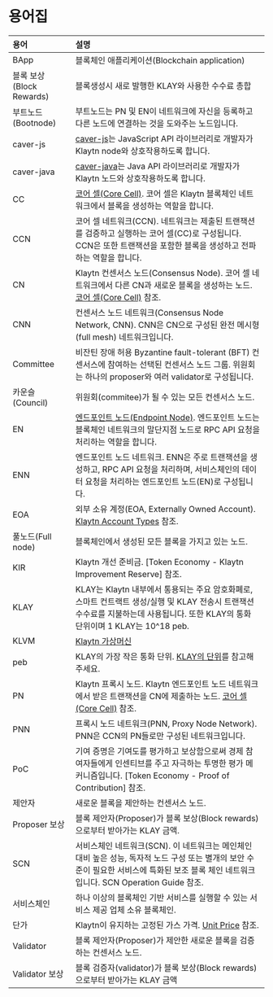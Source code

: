 # 용어집 <a id="glossary"></a>

| 용어                   | 설명                                                                                                                     |
|:-------------------- |:---------------------------------------------------------------------------------------------------------------------- |
| BApp                 | 블록체인 애플리케이션(Blockchain application)                                                                                    |
| 블록 보상(Block Rewards) | 블록생성시 새로 발행한 KLAY와 사용한 수수료 총합                                                                                          |
| 부트노드(Bootnode)       | 부트노드는 PN 및 EN이 네트워크에 자신을 등록하고 다른 노드에 연결하는 것을 도와주는 노드입니다.                                                               |
| caver-js             | [caver-js](../bapp/sdk/caver-js/README.md)는 JavaScript API 라이브러리로 개발자가 Klaytn node와 상호작용하도록 합니다.                       |
| caver-java           | [caver-java](../bapp/sdk/caver-java/README.md)는 Java API 라이브러리로 개발자가 Klaytn 노드와 상호작용하도록 합니다.                           |
| CC                   | [코어 셀(Core Cell)](../node/core-cell/README.md). 코어 셀은 Klaytn 블록체인 네트워크에서 블록을 생성하는 역할을 합니다.                             |
| CCN                  | 코어 셀 네트워크(CCN). 네트워크는 제출된 트랜잭션를 검증하고 실행하는 코어 셀(CC)로 구성됩니다.  CCN은 또한 트랜잭션을 포함한 블록을 생성하고 전파하는 역할을 합니다.                   |
| CN                   | Klaytn 컨센서스 노드(Consensus Node). 코어 셀 네트워크에서 다른 CN과 새로운 블록을 생성하는 노드. [코어 셀(Core Cell)](../node/core-cell/README.md) 참조. |
| CNN                  | 컨센서스 노드 네트워크(Consensus Node Network, CNN). CNN은 CN으로 구성된 완전 메시형 (full mesh) 네트워크입니다.                                   |
| Committee            | 비잔틴 장애 허용 Byzantine fault-tolerant (BFT) 컨센서스에 참여하는 선택된 컨센서스 노드 그룹.  위원회는 하나의 proposer와 여러 validator로 구성됩니다.           |
| 카운슬(Council)         | 위원회(commitee)가 될 수 있는 모든 컨센서스 노드.                                                                                      |
| EN                   | [엔드포인트 노드(Endpoint Node)](../node/endpoint-node/README.md). 엔드포인트 노드는 블록체인 네트워크의 말단지점 노드로  RPC API 요청을 처리하는 역할을 합니다.   |
| ENN                  | 엔드포인트 노드 네트워크. ENN은 주로 트랜잭션을 생성하고, RPC API 요청을 처리하며, 서비스체인의 데이터 요청을 처리하는 엔드포인트 노드(EN)로 구성됩니다.                          |
| EOA                  | 외부 소유 계정(EOA, Externally Owned Account). [Klaytn Account Types](../klaytn/design/accounts.md#klaytn-account-types) 참조. |
| 풀노드(Full node)       | 블록체인에서 생성된 모든 블록을 가지고 있는 노드.                                                                                           |
| KIR                  | Klaytn 개선 준비금. [Token Economy - Klaytn Improvement Reserve] 참조.                                                        |
| KLAY                 | KLAY는 Klaytn 내부에서 통용되는 주요 암호화폐로, 스마트 컨트랙트 생성/실행 및 KLAY 전송시 트랜잭션 수수료를 지불하는데 사용됩니다. 또한 KLAY의 통화 단위이며 1 KLAY는 10^18 peb.  |
| KLVM                 | [Klaytn 가상머신](../klaytn/design/computation/klaytn-virtual-machine.md)                                                  |
| peb                  | KLAY의 가장 작은 통화 단위. [KLAY의 단위](../klaytn/design/klaytn-native-coin-klay.md#units-of-klay)를 참고해주세요.                      |
| PN                   | Klaytn 프록시 노드. Klaytn 엔드포인트 노드 네트워크에서 받은 트랜잭션을 CN에 제출하는 노드. [코어 셀(Core Cell)](../node/core-cell/README.md) 참조.         |
| PNN                  | 프록시 노드 네트워크(PNN, Proxy Node Network). PNN은 CCN의 PN들로만 구성된 네트워크입니다.                                                     |
| PoC                  | 기여 증명은 기여도를 평가하고 보상함으로써 경제 참여자들에게 인센티브를 주고 자극하는 투명한 평가 메커니즘입니다. [Token Economy - Proof of Contribution] 참조.            |
| 제안자                  | 새로운 블록을 제안하는 컨센서스 노드.                                                                                                  |
| Proposer 보상          | 블록 제안자(Proposer)가 블록 보상(Block rewards)으로부터 받아가는 KLAY 금액.                                                               |
| SCN                  | 서비스체인 네트워크(SCN). 이 네트워크는 메인체인 대비 높은 성능, 독자적 노드 구성 또는 별개의 보안 수준이 필요한 서비스에 특화된 보조 블록 체인 네트워크입니다. SCN Operation Guide 참조. |
| 서비스체인                | 하나 이상의 블록체인 기반 서비스를 실행할 수 있는 서비스 제공 업체 소유 블록체인.                                                                        |
| 단가                   | Klaytn이 유지하는 고정된 가스 가격. [Unit Price](../klaytn/design/transaction-fees.md#unit-price) 참조.                              |
| Validator            | 블록 제안자(Proposer)가 제안한 새로운 블록을 검증하는 컨센서스 노드.                                                                            |
| Validator 보상         | 블록 검증자(validator)가 블록 보상(Block rewards)으로부터 받아가는 KLAY 금액                                                               |

